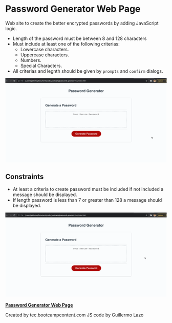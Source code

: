 # Password Generator Web Page
Web site to create the better encrypted passwords by adding JavaScript logic.

- Length of the password must be between 8 and 128 characters
- Must include at least one of the following criterias:
    - Lowercase characters.
    - Uppercase characters.
    - Numbers.
    - Special Characters.
- All criterias and legnth should be given by `prompts` and `confirm` dialogs.


![password generator](/assets/img/password_gen1.gif)

## Constraints 
- At least a criteria to create password must be included if not included a message should be displayed.
- If length password is less than 7 or greater than 128 a message should be displayed.

![password generator constraints](/assets/img/password_gen2.gif)


**[Password Generator Web Page](https://glazovg.github.io/password-generator-hw/)**

Created by tec.bootcampcontent.com
JS code by Guillermo Lazo